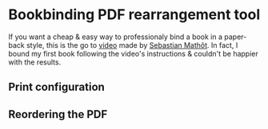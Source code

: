 # Bookbinding PDF rearrangement tool
If you want a cheap & easy way to professionaly bind a book in a paper-back style, this is the go to [video](https://www.youtube.com/watch?v=cifj5UYQDZE&list=WL&index=16) made by [Sebastian Mathôt](https://www.youtube.com/c/SebastiaanMath%C3%B4t). In fact, I bound my first book following the video's instructions & couldn't be happier with the results.

## Print configuration

## Reordering the PDF
